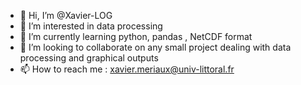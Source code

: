 - 👋 Hi, I’m @Xavier-LOG
- 👀 I’m interested in data processing
- 🌱 I’m currently learning python, pandas , NetCDF format
- 💞️ I’m looking to collaborate on any small project dealing with data processing and graphical outputs
- 📫 How to reach me : xavier.meriaux@univ-littoral.fr

<!---
Xavier-LOG/Xavier-LOG is a ✨ special ✨ repository because its `README.md` (this file) appears on your GitHub profile.
You can click the Preview link to take a look at your changes.
--->
